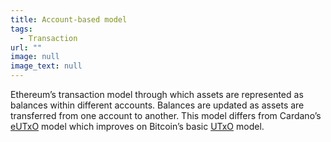 ```yaml
---
title: Account-based model
tags:
  - Transaction
url: ""
image: null
image_text: null
---
```


Ethereum’s transaction model through which assets are represented as balances within different accounts. Balances are updated as assets are transferred from one account to another. This model differs from Cardano’s [eUTxO](https://www.essentialcardano.io/glossary/eutxo) model which improves on Bitcoin’s basic [UTxO](https://www.essentialcardano.io/glossary/utxo) model.

